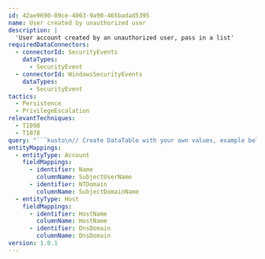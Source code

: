 ```yaml
---
id: 42ae9690-89ce-4063-9a90-465badad5395
name: User created by unauthorized user
description: |
  'User account created by an unauthorized user, pass in a list'
requiredDataConnectors:
  - connectorId: SecurityEvents
    dataTypes:
      - SecurityEvent
  - connectorId: WindowsSecurityEvents
    dataTypes:
      - SecurityEvent
tactics:
  - Persistence
  - PrivilegeEscalation
relevantTechniques:
  - T1098
  - T1078
query: "```kusto\n// Create DataTable with your own values, example below shows dummy usernames that are authorized and for what domain\nlet List = datatable(AuthorizedUser:string, Domain:string)[\"Bob\", \"Domain\", \"joe\", \"domain\", \"MATT\", \"DOMAIN\"];\nSecurityEvent\n| where EventID == 4720\n| where AccountType == \"User\"\n| join kind= leftanti (\n    List\n    | project SubjectUserName = tolower(AuthorizedUser), SubjectDomainName = toupper(Domain)\n) on SubjectUserName, SubjectDomainName\n| project TimeGenerated, Computer, Account, SubjectUserName, SubjectDomainName, TargetAccount, EventID, Activity\n| extend timestamp = TimeGenerated, HostName = tostring(split(Computer, '.', 0)[0]), DnsDomain = tostring(strcat_array(array_slice(split(Computer, '.'), 1, -1), '.'))\n| extend Account_0_Name = SubjectUserName\n| extend Account_0_NTDomain = SubjectDomainName\n| extend Host_0_HostName = HostName\n| extend Host_0_DnsDomain = DnsDomain \n```"
entityMappings:
  - entityType: Account
    fieldMappings:
      - identifier: Name
        columnName: SubjectUserName
      - identifier: NTDomain
        columnName: SubjectDomainName
  - entityType: Host
    fieldMappings:
      - identifier: HostName
        columnName: HostName
      - identifier: DnsDomain
        columnName: DnsDomain
version: 1.0.1
---
```



